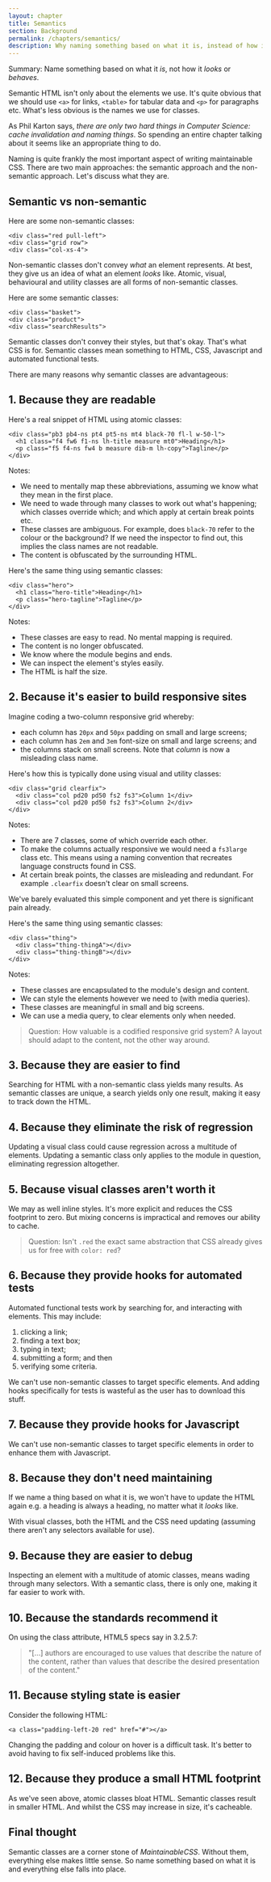 ```yaml
---
layout: chapter
title: Semantics
section: Background
permalink: /chapters/semantics/
description: Why naming something based on what it is, instead of how it looks or behaves is a cornerstone of writing well architected and maintainable CSS code.
---
```


Summary: Name something based on what it *is*, not how it *looks* or *behaves*.

Semantic HTML isn't only about the elements we use. It's quite obvious that we should use `<a>` for links, `<table>` for tabular data and `<p>` for paragraphs etc. What's less obvious is the names we use for classes.

As Phil Karton says, *there are only two hard things in Computer Science: cache invalidation and naming things*. So spending an entire chapter talking about it seems like an appropriate thing to do.

Naming is quite frankly the most important aspect of writing maintainable CSS. There are two main approaches: the semantic approach and the non-semantic approach. Let's discuss what they are.

## Semantic vs non-semantic

Here are some non-semantic classes:

	<div class="red pull-left">
	<div class="grid row">
	<div class="col-xs-4">

Non-semantic classes don't convey *what* an element represents. At best, they give us an idea of what an element *looks* like. Atomic, visual, behavioural and utility classes are all forms of non-semantic classes.

Here are some semantic classes:

	<div class="basket">
	<div class="product">
	<div class="searchResults">

Semantic classes don't convey their styles, but that's okay. That's what CSS is for. Semantic classes mean something to HTML, CSS, Javascript and automated functional tests.

There are many reasons why semantic classes are advantageous:

## 1. Because they are readable

Here's a real snippet of HTML using atomic classes:

	<div class="pb3 pb4-ns pt4 pt5-ns mt4 black-70 fl-l w-50-l">
	  <h1 class="f4 fw6 f1-ns lh-title measure mt0">Heading</h1>
	  <p class="f5 f4-ns fw4 b measure dib-m lh-copy">Tagline</p>
	</div>

Notes:

- We need to mentally map these abbreviations, assuming we know what they mean in the first place.
- We need to wade through many classes to work out what's happening; which classes override which; and which apply at certain break points etc.
- These classes are ambiguous. For example, does `black-70` refer to the colour or the background? If we need the inspector to find out, this implies the class names are not readable.
- The content is obfuscated by the surrounding HTML.

Here's the same thing using semantic classes:

	<div class="hero">
	  <h1 class="hero-title">Heading</h1>
	  <p class="hero-tagline">Tagline</p>
	</div>

Notes:

- These classes are easy to read. No mental mapping is required.
- The content is no longer obfuscated.
- We know where the module begins and ends.
- We can inspect the element's styles easily.
- The HTML is half the size.

## 2. Because it's easier to build responsive sites

Imagine coding a two-column responsive grid whereby:

* each column has `20px` and `50px` padding on small and large screens;
* each column has `2em` and `3em` font-size on small and large screens; and
* the columns stack on small screens. Note that *column* is now a misleading class name.

Here's how this is typically done using visual and utility classes:

	<div class="grid clearfix">
	  <div class="col pd20 pd50 fs2 fs3">Column 1</div>
	  <div class="col pd20 pd50 fs2 fs3">Column 2</div>
	</div>

Notes:

- There are 7 classes, some of which override each other.
- To make the columns actually responsive we would need a `fs3large` class etc. This means using a naming convention that recreates language constructs found in CSS.
- At certain break points, the classes are misleading and redundant. For example `.clearfix` doesn't clear on small screens.

We've barely evaluated this simple component and yet there is significant pain already.

Here's the same thing using semantic classes:

	<div class="thing">
	  <div class="thing-thingA"></div>
	  <div class="thing-thingB"></div>
	</div>

Notes:

- These classes are encapsulated to the module's design and content.
- We can style the elements however we need to (with media queries).
- These classes are meaningful in small and big screens.
- We can use a media query, to clear elements only when needed.

> Question: How valuable is a codified responsive grid system? A layout should adapt to the content, not the other way around.

## 3. Because they are easier to find

Searching for HTML with a non-semantic class yields many results. As semantic classes are unique, a search yields only one result, making it easy to track down the HTML.

## 4. Because they eliminate the risk of regression

Updating a visual class could cause regression across a multitude of elements. Updating a semantic class only applies to the module in question, eliminating regression altogether.

## 5. Because visual classes aren't worth it

We may as well inline styles. It's more explicit and reduces the CSS footprint to zero. But mixing concerns is impractical and removes our ability to cache.

> Question: Isn't `.red` the exact same abstraction that CSS already gives us for free with `color: red`?

## 6. Because they provide hooks for automated tests

Automated functional tests work by searching for, and interacting with elements. This may include:

1. clicking a link;
2. finding a text box;
3. typing in text;
4. submitting a form; and then
5. verifying some criteria.

We can't use non-semantic classes to target specific elements. And adding hooks specifically for tests is wasteful as the user has to download this stuff.

## 7. Because they provide hooks for Javascript

We can't use non-semantic classes to target specific elements in order to enhance them with Javascript.

## 8. Because they don't need maintaining

If we name a thing based on what it is, we won't have to update the HTML again e.g. a heading is always a heading, no matter what it *looks* like.

With visual classes, both the HTML and the CSS need updating (assuming there aren't any selectors available for use).

## 9. Because they are easier to debug

Inspecting an element with a multitude of atomic classes, means wading through many selectors. With a semantic class, there is only one, making it far easier to work with.

## 10. Because the standards recommend it

On using the class attribute, HTML5 specs say in 3.2.5.7:

> "[...] authors are encouraged to use values that describe the nature of the content, rather than values that describe the desired presentation of the content."

## 11. Because styling state is easier

Consider the following HTML:

	<a class="padding-left-20 red" href="#"></a>

Changing the padding and colour on hover is a difficult task. It's better to avoid having to fix self-induced problems like this.

## 12. Because they produce a small HTML footprint

As we've seen above, atomic classes bloat HTML. Semantic classes result in smaller HTML. And whilst the CSS may increase in size, it's cacheable.

## Final thought

Semantic classes are a corner stone of *MaintainableCSS*. Without them, everything else makes little sense. So name something based on what it is and everything else falls into place.